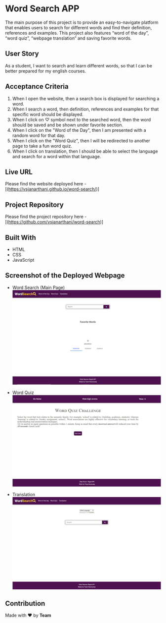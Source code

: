 # Word Search APP

The main purpose of this project is to provide an easy-to-navigate platform that enables users to search for different words and find their definition, references and examples. This project also features “word of the day”, “word quiz”, “webpage translation” and saving favorite words.

## User Story

As a student, I want to search and learn different words, so that I can  be better prepared for my english courses.

## Acceptance Criteria

1. When I open the website, then a search box is displayed for searching a word.
2. When I search a word, then definition, references and examples for that specific word should be displayed.
3. When I click on ♡ symbol next to the searched word, then the word should be saved and be shown under favorite section.
3. When I click on the "Word of the Day", then I am presented with a random word for that day.
4. When I click on the "Word Quiz", then I will be redirected to another page to take a fun word quiz.
5. When I click on translation, then I should be able to select the language and search for a word within that language.

## Live URL

Please find the website deployed here - [(https://vsjanarthani.github.io/word-search/)]

## Project Repository

Please find the project repository here - [(https://github.com/vsjanarthani/word-search)]

## Built With

* HTML
* CSS
* JavaScript

## Screenshot of the Deployed Webpage
* Word Search (Main Page)
![code](./assets/images/word-search-main.jpg)

* Word Quiz
![code](./assets/images/word-quiz.jpg)

* Translation
![code](./assets/images/translation.jpg)



## Contribution
Made with :heart: by **Team**